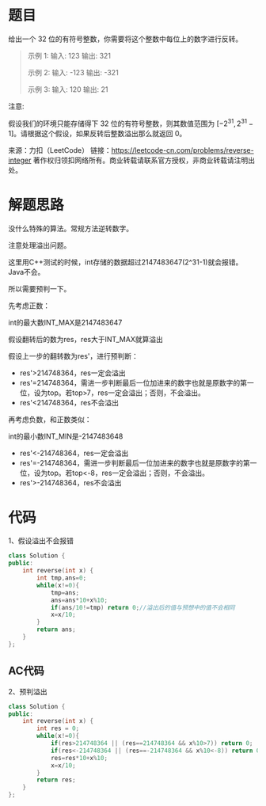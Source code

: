 # 题目

给出一个 32 位的有符号整数，你需要将这个整数中每位上的数字进行反转。

> 示例 1:
>输入: 123
> 输出: 321
> 
>  示例 2:
>输入: -123
> 输出: -321
> 
> 示例 3:
>输入: 120
> 输出: 21

注意:

假设我们的环境只能存储得下 32 位的有符号整数，则其数值范围为 $[-2^{31},  2^{31} − 1]$。请根据这个假设，如果反转后整数溢出那么就返回 0。

来源：力扣（LeetCode）
链接：https://leetcode-cn.com/problems/reverse-integer
著作权归领扣网络所有。商业转载请联系官方授权，非商业转载请注明出处。

# 解题思路

没什么特殊的算法。常规方法逆转数字。

注意处理溢出问题。

这里用C++测试的时候，int存储的数据超过2147483647(2^31-1)就会报错。Java不会。

所以需要预判一下。

先考虑正数：

int的最大数INT_MAX是2147483647

假设翻转后的数为res，res大于INT_MAX就算溢出

假设上一步的翻转数为res'，进行预判断：

- res'>214748364，res一定会溢出
- res'=214748364，需进一步判断最后一位加进来的数字也就是原数字的第一位，设为top。若top>7，res一定会溢出；否则，不会溢出。
- res'<214748364，res不会溢出

再考虑负数，和正数类似：

int的最小数INT_MIN是-2147483648
- res'<-214748364，res一定会溢出
- res'=-214748364，需进一步判断最后一位加进来的数字也就是原数字的第一位，设为top。若top<-8，res一定会溢出；否则，不会溢出。
- res'>-214748364，res不会溢出



# 代码

1、假设溢出不会报错

```C++
class Solution {
public:
    int reverse(int x) {
        int tmp,ans=0;
        while(x!=0){
            tmp=ans;
            ans=ans*10+x%10;
            if(ans/10!=tmp) return 0;//溢出后的值与预想中的值不会相同
            x=x/10;
        }
        return ans;    
    }
};
```

## AC代码

2、预判溢出

```c++
class Solution {
public:
    int reverse(int x) {
        int res = 0;
		while(x!=0){		
            if(res>214748364 || (res==214748364 && x%10>7)) return 0;
            if(res<-214748364 || (res==-214748364 && x%10<-8)) return 0;
            res=res*10+x%10;
            x=x/10;
        }		
        return res;
    }
};
```

